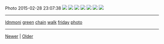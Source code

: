 <!--
title: Photo 2015-02-28 23
date: 2020-06-28T14:43:49.661Z
tags: ldnmoni, green, chain, walk, friday, photo
-->


Photo 2015-02-28 23:07:38
![](112355264272-0.jpg)
![](112355264272-1.jpg)
![](112355264272-2.jpg)
![](112355264272-3.jpg)
![](112355264272-4.jpg)
![](112355264272-5.jpg)
![](112355264272-6.jpg)

<!--BOTTOM-POST-NAVIGATION-->
---

[ldnmoni](tag-ldnmoni.md) [green](tag-green.md) [chain](tag-chain.md) [walk](tag-walk.md) [friday](tag-friday.md) [photo](tag-photo.md)

---

[Newer](112260256752.md) | [Older](112405877147.md)